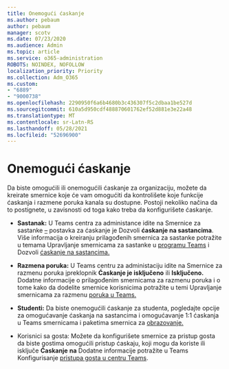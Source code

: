 ```yaml
---
title: Onemogući ćaskanje
ms.author: pebaum
author: pebaum
manager: scotv
ms.date: 07/23/2020
ms.audience: Admin
ms.topic: article
ms.service: o365-administration
ROBOTS: NOINDEX, NOFOLLOW
localization_priority: Priority
ms.collection: Adm_O365
ms.custom:
- "6889"
- "9000738"
ms.openlocfilehash: 2290950f6a6b4680b3c436307f5c2dbaa1be527d
ms.sourcegitcommit: 610a5d950cdf488870601762ef52d881e3e22a48
ms.translationtype: MT
ms.contentlocale: sr-Latn-RS
ms.lasthandoff: 05/28/2021
ms.locfileid: "52696900"
---
```

# <a name="disable-chat"></a>Onemogući ćaskanje

Da biste omogućili ili onemogućili ćaskanje za organizaciju, možete da kreirate smernice koje će vam omogućiti da kontrolišete koje funkcije ćaskanja i razmene poruka kanala su dostupne. Postoji nekoliko načina da to postignete, u zavisnosti od toga kako treba da konfigurišete ćaskanje.

- **Sastanak:** U Teams centra za administance idite na Smernice za sastanke [–](https://admin.teams.microsoft.com/) postavka za ćaskanje je Dozvoli **ćaskanje na sastancima**. Više informacija o kreiranju prilagođenih smernica za sastanke potražite u temama Upravljanje smernicama za sastanke u [programu Teams](/microsoftteams/meeting-policies-in-teams) i Dozvoli [ćaskanje na sastancima.](/microsoftteams/meeting-policies-in-teams#allow-chat-in-meetings)

- **Razmena poruka:** U Teams centru za administaciju idite na Smernice za razmenu poruka [i](https://admin.teams.microsoft.com/)preklopnik **Ćaskanje je isključeno** ili **Isključeno.** Dodatne informacije o prilagođenim smernicama za razmenu poruka i o tome kako da dodelite smernice korisnicima potražite u temi Upravljanje smernicama za razmenu [poruka u Teams.](/microsoftteams/messaging-policies-in-teams)

- **Studenti:** Da biste onemogućili ćaskanje za studenta, pogledajte opcije za omogućavanje ćaskanja na sastancima i omogućavanje 1:1 ćaskanja u Teams smernicama i paketima smernica za [obrazovanje.](/microsoftteams/policy-packages-edu)

- Korisnici sa gosta: Možete da konfigurišete smernice za pristup gosta da biste gostima omogućili pristup ćaskaju, koji mogu da koriste ili isključe **Ćaskanje** **na** Dodatne informacije potražite u Teams Konfigurisanje [pristupa gosta u centru Teams](/microsoftteams/set-up-guests#configure-guest-access-in-the-teams-admin-center).




